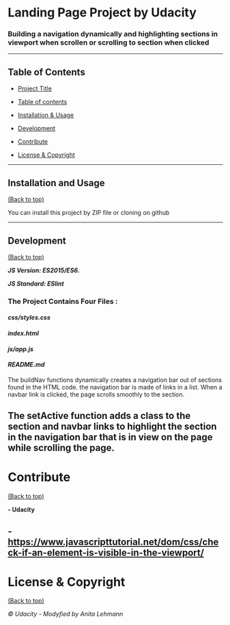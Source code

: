  # Landing Page Project by Udacity
### Building a navigation dynamically and highlighting sections in viewport when scrollen or scrolling to section when clicked

---

## Table of Contents

-   [Project Title](#Udacity-|-Landing-Page-Project)

-   [Table of contents](#table-of-contents)

-   [Installation & Usage](#installation-and-usage)

-   [Development](#development)

-   [Contribute](#contribute)

-   [License & Copyright](#License-&-Copyright)

---

## Installation and Usage

[(Back to top)](#table-of-contents)

You can install this project by ZIP file or cloning on github

---

## Development

[(Back to top)](#table-of-contents)

**_JS Version: ES2015/ES6._**

**_JS Standard: ESlint_**

### **The Project Contains Four Files :**

#### *css/styles.css*

#### *index.html*

#### *js/app.js*

#### *README.md*

The buildNav functions dynamically creates a navigation bar out of sections found in the HTML code. the navigation bar is made of links in a list. When a navbar link is clicked, the page scrolls smoothly to the section.

The setActive function adds a class to the section and navbar links to highlight the section in the navigation bar that is in view on the page while scrolling the page. 
---

# Contribute

[(Back to top)](#table-of-contents)

**- Udacity**

**- https://www.javascripttutorial.net/dom/css/check-if-an-element-is-visible-in-the-viewport/**
---

# License & Copyright

[(Back to top)](#table-of-contents)

_© Udacity - Modyfied by Anita Lehmann_
